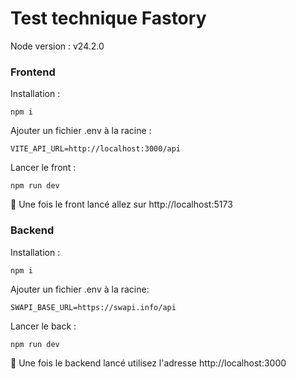 # Test technique Fastory

Node version : v24.2.0

### Frontend

Installation :

```
npm i
```
Ajouter un fichier .env à la racine :

```
VITE_API_URL=http://localhost:3000/api
```
Lancer le front :

```
npm run dev
```
🚀 Une fois le front lancé allez sur http://localhost:5173

### Backend

Installation :
```
npm i
```
Ajouter un fichier .env à la racine:
```
SWAPI_BASE_URL=https://swapi.info/api
```
Lancer le back :
```
npm run dev
```
🚀 Une fois le backend lancé utilisez l'adresse http://localhost:3000
